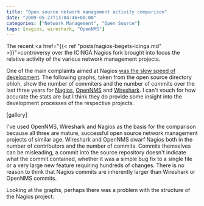 ```yaml
---
title: "Open source network management activity comparison"
date: "2009-05-27T13:04:46+00:00"
categories: ["Network Management", "Open Source"]
tags: [nagios, wireshark, "OpenNMS"]
---
```


The recent <a href="{{< ref "posts/nagios-begets-icinga.md" >}}">controversy over the ICINGA Nagios fork</a> brought into focus the relative activity of the various network management projects.

One of the main complaints aimed at Nagios <a href="http://www.vertical-visions.de/2009/05/06/icinga-is-a-nagios-fork/">was the slow speed of development</a>. The following graphs, taken from the open source directory ohloh, show the number of commiters and the number of commits over the last three years for <a href="http://www.nagios.org/">Nagios</a>, <a href="http://www.opennms.org/">OpenNMS</a> and <a href="http://www.wireshark.org/">Wireshark</a>. I can't vouch for how accurate the stats are but I think they do provide some insight into the development processes of the respective projects.

[gallery]

I've used OpenNMS, Wireshark and Nagios as the basis for the comparison because all three are mature, successful open source network management projects of similar age. Wireshark and OpenNMS dwarf Nagios both in the number of contributors and the number of commits. Commits themselves can be misleading, a commit into the source repository doesn't indicate what the commit contained, whether it was a simple bug fix to a single file or a very large new feature requiring hundreds of changes. There is no reason to think that Nagios commits are inherently larger than Wireshark or OpenNMS commits.

Looking at the graphs, perhaps there was a problem with the structure of the Nagios project.
